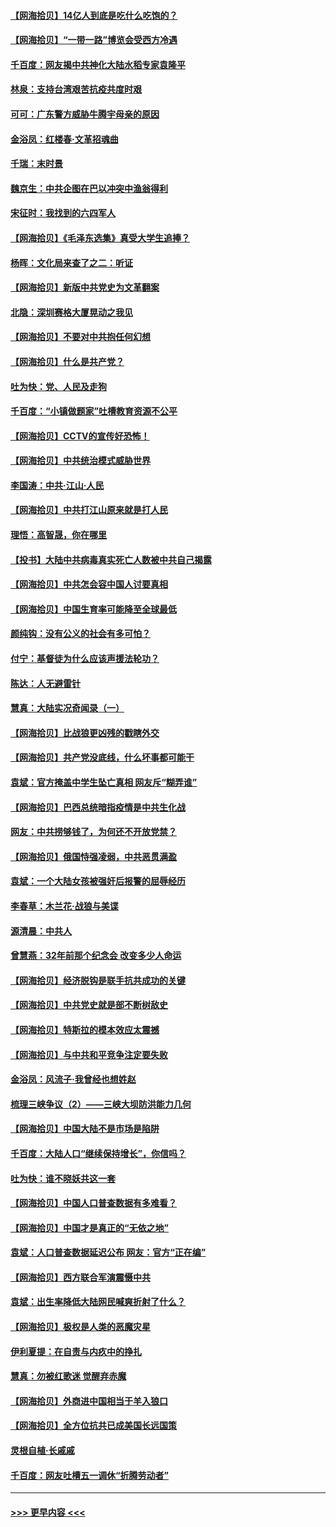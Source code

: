 #### [【网海拾贝】14亿人到底是吃什么吃饱的？](../pages/nsc993/n12974125.md?t=05260651) 
#### [【网海拾贝】“一带一路”博览会受西方冷遇](../pages/nsc993/n12971787.md?t=05260651) 
#### [千百度：网友揭中共神化大陆水稻专家袁隆平](../pages/nsc993/n12971733.md?t=05260651) 
#### [林泉：支持台湾艰苦抗疫共度时艰](../pages/nsc993/n12971350.md?t=05260651) 
#### [可可：广东警方威胁牛腾宇母亲的原因](../pages/nsc993/n12971100.md?t=05260651) 
#### [金浴凤：红楼春·文革招魂曲](../pages/nsc993/n12970354.md?t=05260651) 
#### [千瑞：末时景](../pages/nsc993/n12970337.md?t=05260651) 
#### [魏京生：中共企图在巴以冲突中渔翁得利](../pages/nsc993/n12970286.md?t=05260651) 
#### [宋征时：我找到的六四军人](../pages/nsc993/n12970213.md?t=05260651) 
#### [【网海拾贝】《毛泽东选集》真受大学生追捧？](../pages/nsc993/n12968779.md?t=05260651) 
#### [杨晖：文化局来查了之二：听证](../pages/nsc993/n12966528.md?t=05260651) 
#### [【网海拾贝】新版中共党史为文革翻案](../pages/nsc993/n12967526.md?t=05260651) 
#### [北隐：深圳赛格大厦晃动之我见](../pages/nsc993/n12967393.md?t=05260651) 
#### [【网海拾贝】不要对中共抱任何幻想](../pages/nsc993/n12965222.md?t=05260651) 
#### [【网海拾贝】什么是共产党？](../pages/nsc993/n12962781.md?t=05260651) 
#### [吐为快：党、人民及走狗](../pages/nsc993/n12962747.md?t=05260651) 
#### [千百度：“小镇做题家”吐槽教育资源不公平](../pages/nsc993/n12962705.md?t=05260651) 
#### [【网海拾贝】CCTV的宣传好恐怖！](../pages/nsc993/n12959984.md?t=05260651) 
#### [【网海拾贝】中共统治模式威胁世界](../pages/nsc993/n12957622.md?t=05260651) 
#### [李国涛：中共‧江山‧人民](../pages/nsc993/n12957502.md?t=05260651) 
#### [【网海拾贝】中共打江山原来就是打人民](../pages/nsc993/n12954345.md?t=05260651) 
#### [理悟：高智晟，你在哪里](../pages/nsc993/n12953115.md?t=05260651) 
#### [【投书】大陆中共病毒真实死亡人数被中共自己揭露](../pages/nsc993/n12953050.md?t=05260651) 
#### [【网海拾贝】中共怎会容中国人讨要真相](../pages/nsc993/n12952161.md?t=05260651) 
#### [【网海拾贝】中国生育率可能降至全球最低](../pages/nsc993/n12948793.md?t=05260651) 
#### [颜纯钩：没有公义的社会有多可怕？](../pages/nsc993/n12947626.md?t=05260651) 
#### [付宁：基督徒为什么应该声援法轮功？](../pages/nsc993/n12947233.md?t=05260651) 
#### [陈达：人无避雷针](../pages/nsc993/n12947098.md?t=05260651) 
#### [慧真：大陆实况奇闻录（一）](../pages/nsc993/n12945811.md?t=05260651) 
#### [【网海拾贝】比战狼更凶残的戳瞎外交](../pages/nsc993/n12945717.md?t=05260651) 
#### [【网海拾贝】共产党没底线，什么坏事都可能干](../pages/nsc993/n12942090.md?t=05260651) 
#### [袁斌：官方掩盖中学生坠亡真相 网友斥“糊弄谁”](../pages/nsc993/n12942029.md?t=05260651) 
#### [【网海拾贝】巴西总统暗指疫情是中共生化战](../pages/nsc993/n12938999.md?t=05260651) 
#### [网友：中共捞够钱了，为何还不开放党禁？](../pages/nsc993/n12938952.md?t=05260651) 
#### [【网海拾贝】俄国恃强凌弱，中共恶贯满盈](../pages/nsc993/n12936626.md?t=05260651) 
#### [袁斌：一个大陆女孩被强奸后报警的屈辱经历](../pages/nsc993/n12936547.md?t=05260651) 
#### [李春草：木兰花·战狼与美谍](../pages/nsc993/n12935995.md?t=05260651) 
#### [源清晨：中共人](../pages/nsc993/n12935589.md?t=05260651) 
#### [曾慧燕：32年前那个纪念会 改变多少人命运](../pages/nsc993/n12934233.md?t=05260651) 
#### [【网海拾贝】经济脱钩是联手抗共成功的关键](../pages/nsc993/n12934176.md?t=05260651) 
#### [【网海拾贝】中共党史就是部不断树敌史](../pages/nsc993/n12932844.md?t=05260651) 
#### [【网海拾贝】特斯拉的模本效应太震撼](../pages/nsc993/n12925626.md?t=05260651) 
#### [【网海拾贝】与中共和平竞争注定要失败](../pages/nsc993/n12923326.md?t=05260651) 
#### [金浴凤：风流子‧我曾经也想姓赵](../pages/nsc993/n12920911.md?t=05260651) 
#### [梳理三峡争议（2）——三峡大坝防洪能力几何](../pages/nsc993/n12920173.md?t=05260651) 
#### [【网海拾贝】中国大陆不是市场是陷阱](../pages/nsc993/n12920143.md?t=05260651) 
#### [千百度：大陆人口“继续保持增长”，你信吗？](../pages/nsc993/n12918946.md?t=05260651) 
#### [吐为快：谁不晓妖共这一套](../pages/nsc993/n12918941.md?t=05260651) 
#### [【网海拾贝】中国人口普查数据有多难看？](../pages/nsc993/n12917822.md?t=05260651) 
#### [【网海拾贝】中国才是真正的“无依之地”](../pages/nsc993/n12915845.md?t=05260651) 
#### [袁斌：人口普查数据延迟公布 网友：官方“正在编”](../pages/nsc993/n12915748.md?t=05260651) 
#### [【网海拾贝】西方联合军演震慑中共](../pages/nsc993/n12913466.md?t=05260651) 
#### [袁斌：出生率降低大陆网民喊爽折射了什么？](../pages/nsc993/n12913365.md?t=05260651) 
#### [【网海拾贝】极权是人类的恶魔灾星](../pages/nsc993/n12910697.md?t=05260651) 
#### [伊利夏提：在自责与内疚中的挣扎](../pages/nsc993/n12910493.md?t=05260651) 
#### [慧真：勿被红歌迷 觉醒弃赤魔](../pages/nsc993/n12910485.md?t=05260651) 
#### [【网海拾贝】外商进中国相当于羊入狼口](../pages/nsc993/n12908274.md?t=05260651) 
#### [【网海拾贝】全方位抗共已成美国长远国策](../pages/nsc993/n12906878.md?t=05260651) 
#### [灵根自植‧长戚戚](../pages/nsc993/n12905585.md?t=05260651) 
#### [千百度：网友吐槽五一调休“折腾劳动者”](../pages/nsc993/n12905934.md?t=05260651) 

----
#### [ >>> 更早内容 <<< ](../indexes/nsc993-earlier.md)
